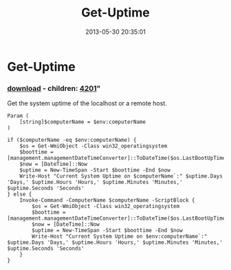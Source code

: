 ﻿---
pid:            4190
parent:         0
children:       4201
poster:         Tony Sathre
title:          Get-Uptime
date:           2013-05-30 20:35:01
format:         posh
---

# Get-Uptime

### [download](4190.ps1) - children: [4201](4201.md)"

Get the system uptime of the localhost or a remote host.

```posh
Param (
    [string]$computerName = $env:computerName
)

if ($computerName -eq $env:computerName) {
    $os = Get-WmiObject -Class win32_operatingsystem
    $boottime = [management.managementDateTimeConverter]::ToDateTime($os.LastBootUpTime)
    $now = [DateTime]::Now
    $uptime = New-TimeSpan -Start $boottime -End $now
    Write-Host "Current System Uptime on $computerName`:" $uptime.Days 'Days,' $uptime.Hours 'Hours,' $uptime.Minutes 'Minutes,' $uptime.Seconds 'Seconds'
} else {
    Invoke-Command -ComputerName $computerName -ScriptBlock {
        $os = Get-WmiObject -Class win32_operatingsystem
        $boottime = [management.managementDateTimeConverter]::ToDateTime($os.LastBootUpTime)
        $now = [DateTime]::Now
        $uptime = New-TimeSpan -Start $boottime -End $now
        Write-Host "Current System Uptime on $env:computerName`:" $uptime.Days 'Days,' $uptime.Hours 'Hours,' $uptime.Minutes 'Minutes,' $uptime.Seconds 'Seconds'
    }
}
```
